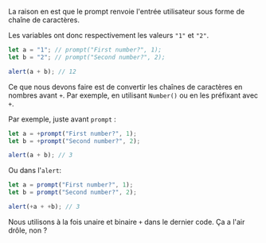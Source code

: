 La raison en est que le prompt renvoie l'entrée utilisateur sous forme de chaîne de caractères.

Les variables ont donc respectivement les valeurs `"1"` et `"2"`.

```js run
let a = "1"; // prompt("First number?", 1);
let b = "2"; // prompt("Second number?", 2);

alert(a + b); // 12
```

Ce que nous devons faire est de convertir les chaînes de caractères en nombres avant `+`. Par exemple, en utilisant `Number()` ou en les préfixant avec `+`.

Par exemple, juste avant `prompt` :

```js run
let a = +prompt("First number?", 1);
let b = +prompt("Second number?", 2);

alert(a + b); // 3
```

Ou dans l'`alert`:

```js run
let a = prompt("First number?", 1);
let b = prompt("Second number?", 2);

alert(+a + +b); // 3
```

Nous utilisons à la fois unaire et binaire `+` dans le dernier code. Ça a l'air drôle, non ?
